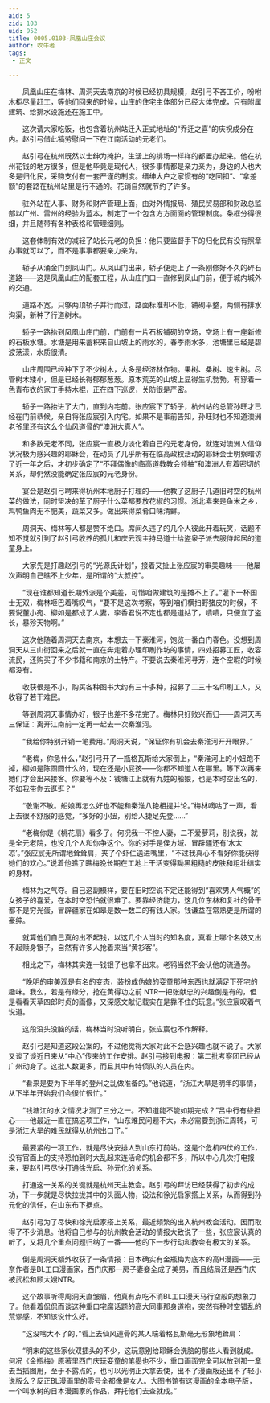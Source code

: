 ```yaml
---
aid: 5
zid: 103
uid: 952
title: 0005.0103-凤凰山庄会议
author: 吹牛者
tags: 
 - 正文

---
```




　　凤凰山庄在梅林、周洞天去南京的时候已经初具规模，赵引弓不吝工价，吩咐木柜尽量赶工，等他们回来的时候，山庄的住宅主体部分已经大体完成，只有附属建筑、给排水设施还在施工中。

　　这次请大家吃饭，也包含着杭州站迁入正式地址的“乔迁之喜”的庆祝成分在内。赵引弓借此犒劳慰问一下在江南活动的元老们。

　　赵引弓在杭州既然以士绅为掩护，生活上的排场一样样的都置办起来。他在杭州花钱的地方很多，但是他毕竟是现代人，很多事情都是亲力亲为，身边的人也大多是归化民，采购支付有一套严谨的制度。缙绅大户之家惯有的“吃回扣”、“拿差额”的套路在杭州站里是行不通的。花销自然就节约了许多。

　　驻外站在人事、财务和财产管理上面，由对外情报局、殖民贸易部和财政总监部以广州、雷州的经验为蓝本，制定了一个包含方方面面的管理制度。条框分得很细，并且随带有各种表格和管理细则。

　　这套体制有效的减轻了站长元老的负担：他只要监督手下的归化民有没有照章办事就可以了，而不是事事都要亲力亲为。

　　轿子从涌金门到凤山门。从凤山门出来，轿子便走上了一条刚修好不久的碎石道路——这是凤凰山庄的配套工程，从山庄门口一直修到凤山门前，便于城内城外的交通。

　　道路不宽，只够两顶轿子并行而过，路面标准却不低，铺砌平整，两侧有排水沟渠，新种了行道树木。

　　轿子一路抬到凤凰山庄门前，门前有一片石板铺砌的空场，空场上有一座新修的石板水塘。水塘是用来蓄积来自山坡上的雨水的，春季雨水多，池塘里已经是碧波荡漾，水质很清。

　　山庄周围已经种下了不少树木，大多是经济林作物。果树、桑树、速生树。尽管树木矮小，但是已经长得郁郁葱葱。原本荒芜的山坡上显得生机勃勃。有穿着一色青布衣的家丁手持木棍，正在四下巡逻，关防很是严密。

　　轿子一路抬进了大门，直到内宅前。张应宸下了轿子，杭州站的总管孙旺才已经在门前恭候，亲自将张应宸引入内宅。如果不是事前告知，孙旺财也不知道澳洲老爷里还有这么个仙风道骨的“澳洲大真人”。

　　和多数元老不同，张应宸一直极力淡化着自己的元老身份，就连对澳洲人信仰状况极为感兴趣的耶稣会，在动员了几乎所有在临高政权活动的耶稣会士明察暗访了近一年之后，才初步确定了“不拜偶像的临高道教教会领袖”和澳洲人有着密切的关系，却仍然没能确定张应宸的元老身份。

　　宴会是赵引弓聘来得杭州本地厨子打理的——他教了这厨子几道旧时空的杭州菜的做法，同时坚决的革了厨子什么菜都要放花椒的习惯。浙北素来是鱼米之乡，鸡鸭鱼肉无不肥美，蔬菜又多。做出来得菜肴口味清鲜。

　　周洞天、梅林等人都是赞不绝口。席间久违了的几个人彼此开着玩笑，话题不知不觉就引到了赵引弓收养的孤儿和庆云观主持马道士给盗泉子派去服侍起居的道童身上。

　　大家先是打趣赵引弓的“光源氏计划”，接着又扯上张应宸的审美趣味——他屡次声明自己瞧不上少年，是所谓的“大叔控”。

　　“现在谁都知道长期外派是个美差，可惜咱做建筑的是摊不上了。”灌下一杯国士无双，梅林咂巴着嘴叹气，“要不是这次考察，等到咱们横扫野猪皮的时候，不要说董小宛、柳如是都成了人妻，李香君说不定也都是道姑了，啧啧，只便宜了盗长，暴殄天物啊。”

　　这次他随着周洞天去南京，本想去一下秦淮河，饱览一番白门春色。没想到周洞天从三山街回来之后就一直在奔走着办理印刷作坊的事情，四处招募工匠，收容流民，还购买了不少书籍和南京的土特产。不要说去秦淮河寻芳，连个空暇的时候都没有。

　　收获很是不小，购买各种图书大约有三十多种，招募了二三十名印刷工人，又收容了若干难民。

　　等到周洞天事情办好，银子也差不多花完了。梅林只好败兴而归——周洞天再三保证：离开江南前一定再一起去一次秦淮河。

　　“我给你特别开销一笔费用。”周洞天说，“保证你有机会去秦淮河开开眼界。”

　　“老梅，你急什么，”赵引弓开了一瓶格瓦斯给大家倒上，“秦淮河上的小妞跑不掉，柳如是陈圆圆什么的，现在还是小屁孩——你都不知道人在哪里。等下次再来她们才会出来接客。你要等不及：钱塘江上就有九姓的船娘，也是本时空出名的，不如我带你去逛逛？”

　　“敬谢不敏。船娘再怎么好也不能和秦淮八艳相提并论。”梅林嘀咕了一声，看上去很不舒服的感觉，“多好的小妞，别给人捷足先登……”

　　“老梅你是《桃花扇》看多了。何况我一不控人妻，二不爱萝莉，别说我，就是全元老院，也没几个人和你争这个。你的对手是侯方域、冒辟疆还有‘水太凉’。”张应宸无所谓地耸耸肩，夹了个虾仁送进嘴里，“不过我真心不看好你能获得她们的欢心。”说着他瞧了瞧梅晚长期在工地上干活变得黝黑粗糙的皮肤和粗壮结实的身材。

　　梅林为之气夺。自己这副模样，要在旧时空说不定还能得到“喜欢男人气概”的女孩子的喜爱，在本时空恐怕就很难了。要靠经济能力，这几位东林和复社的骨干都不是穷光蛋，冒辟疆家在如皋是数一数二的有钱人家。钱谦益在常熟更是所谓的豪绅。

　　就算他们自己真的出不起钱，以这几个人当时的知名度，真看上哪个名妓又出不起赎身银子，自然有许多人抢着来当“黄衫客”。

　　相比之下，梅林其实连一钱银子也拿不出来。老鸨当然不会认他的流通券。

　　“晚明的审美观是有名的变态，装扮成伪娘的娈童那种东西也就满足下死宅的趣味。我么，若是有缘分，抢在黄得功之前 NTR一把张献忠的兴趣倒是有的，但是看看天草四郎时贞的画像，又深感文献记载实在是靠不住的玩意。”张应宸叹着气说道。

　　这段没头没脑的话，梅林当时没听明白，张应宸也不作解释。

　　赵引弓是知道这段公案的，不过他觉得大家对此不会感兴趣也就不说了。大家又谈了谈近日来从“中心”传来的工作安排。赵引弓接到电报：第二批考察团已经从广州动身了。这批人数更多，而且其中有特侦队的人员在内。

　　“看来是要为下半年的登州之乱做准备的。”他说道，“浙江大旱是明年的事情，从下半年开始我们会很忙很忙。”

　　“钱塘江的水文情况才测了三分之一。不知道能不能如期完成？”吕中行有些担心——他最近一直在搞这项工作，“山东难民问题不大，未必需要到浙江周转，可是浙江大旱的难民就得从杭州出口了。”

　　最要紧的一项工作，就是尽快安排人到山东打前站。这是个危机四伏的工作，没有官面上的支持恐怕到时大乱起来连活命的机会都不多，所以中心几次打电报来，要赵引弓尽快打通徐光启、孙元化的关系。

　　打通这一关系的关键就是杭州天主教会。赵引弓的拜访已经获得了初步的成功，下一步就是尽快拉拢其中的头面人物，设法和徐光启家搭上关系，从而得到孙元化的信任，在山东布下据点。

　　赵引弓为了尽快和徐光启家搭上关系，最近频繁的出入杭州教会活动。因而取得了不少消息。他将自己参与的杭州教会活动的情报大致说了一些，张应宸认真的听了，又将几个重点问题归纳了一番——他的下一步行动和教会有极大的关系。

　　倒是周洞天额外收获了一条情报：日本确实有金瓶梅为底本的高H漫画——无奈作者是BL工口漫画家，西门庆那一房子妻妾全成了美男，而且结局还是西门庆被武松和顾大嫂NTR。

　　这个故事听得周洞天直皱眉，他真有点吃不消BL工口漫天马行空般的想象力了。他看着侃侃而谈这种重口宅腐话题的高大同事那身道袍，突然有种时空错乱的荒谬感，不知该说什么好。

　　“这没啥大不了的，”看上去仙风道骨的某人端着格瓦斯毫无形象地耸肩：

　　“明末的这些家伙双插头的不少，这玩意别给耶稣会洗脑的那些人看到就成。何况《金瓶梅》原著里西门庆玩娈童的笔墨也不少，重口画面完全可以放到那一章去当插图用，至于不露点的，也可以光明正大拿去使，出不了漫画版还出不了轻小说版么？反正BL漫画里的零号全都像是女人。大图书馆有这漫画的全本电子版，一个叫水树的日本漫画家的作品，拜托他们去查就成。”


